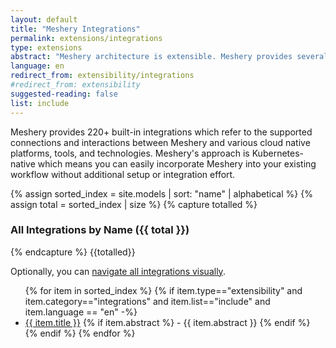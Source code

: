 ```yaml
---
layout: default
title: "Meshery Integrations"
permalink: extensions/integrations
type: extensions
abstract: "Meshery architecture is extensible. Meshery provides several extension points for working with different cloud native projects via adapters, load generators and providers"
language: en
redirect_from: extensibility/integrations
#redirect_from: extensibility
suggested-reading: false
list: include
---
```


Meshery provides 220+ built-in integrations which refer to the supported connections and interactions between Meshery and various cloud native platforms, tools, and technologies. Meshery's approach is Kubernetes-native which means you can easily incorporate Meshery into your existing workflow without additional setup or integration effort.

{% assign sorted_index = site.models | sort: "name" | alphabetical %}
{% assign total = sorted_index | size %}
{% capture totalled %}

### All Integrations by Name ({{ total }})

{% endcapture %}
{{totalled}}

Optionally, you can [navigate all integrations visually](https://meshery.io/integrations).

<!--
UNCOMMENT WHEN INTEGRATIONS COLLECTION IS READY
### All Integrations by Name ({{ site.integrations.size }}) 
update: @vishalvivekm: integration collection is now models accessible via site.models and directory is docs/_models/
total: {{ site.models.size }}
-->

<ul>
    {% for item in sorted_index %}
    {% if item.type=="extensibility" and item.category=="integrations" and item.list=="include" and item.language == "en" -%}
      <li><a href="{{ site.baseurl }}{{ item.url }}">{{ item.title }}</a>
      {% if item.abstract %}
        -  {{ item.abstract }}
      {% endif %}
      </li>
      {% endif %}
    {% endfor %}
</ul>
